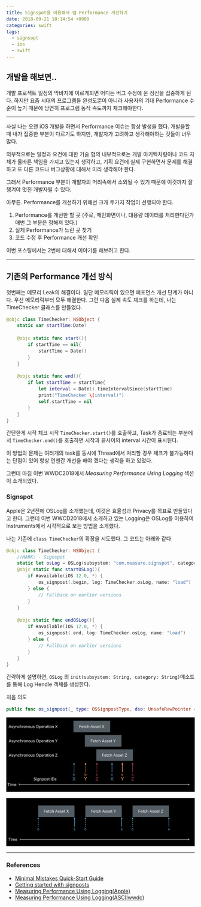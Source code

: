 ```yaml
---
title: Signspot을 이용해서 앱 Performance 개선하기 
date: 2018-09-21 10:14:54 +0900
categories: swift
tags:
  - signsopt
  - ios
  - swift
---
```


## 개발을 해보면..

개발 프로젝트 일정의 막바지에 이르게되면 어디든 버그 수정에 온 정신을 집중하게 된다.
하지만 요즘 시대의 프로그램들 완성도뿐이 아니라 사용자의 기대 Performance 수준이 높기 때문에 당연히 프로그램 동작 속도까지 체크해야한다. 

---

사실 나는 오랜 iOS 개발을 하면서 Performance 이슈는 항상 발생을 했다. 
개발을할 때 내가 집중한 부분이 다르기도 하지만, 개발자가 고려하고 생각해야하는 것들이 너무 많다.

외부적으로는 일정과 요건에 대한 기술 협의
내부적으로는 개발 아키텍처링이나 코드 자체가 옳바른 책임을 가지고 있는지 생각하고, 기획 요건에 실제 구현하면서 문제를 해결하고 또 다른 코드나 버그상황에 대해서 미리 생각해야 한다.

그래서 Performance 부분이 개발자의 머리속에서 소외될 수 있기 때문에 이것까지 잘 챙겨야 멋진 개발자될 수 있다.

아무튼. Performance를 개선하기 위해선 크개 두가지 작업이 선행되야 한다. 

1. Performance를 개선한 할 곳 (주로, 메인화면이나, 대용량 데이터를 처리한다던가 매번 그 부분은 정해져 있다.)
2. 실제 Performance가 느린 곳 찾기
3. 코드 수정 후 Performance 개선 확인

이번 포스팅에서는 2번에 대해서 이야기를 해보려고 한다.

---

## 기존의 Performance 개선 방식

첫번째는 메모리 Leak의 해결이다. 일단 메모리릭이 있으면 퍼포먼스 개선 단계가 아니다. 우선 메모리릭부터 모두 해결한다.
그런 다음 실제 속도 체크를 하는데, 
나는 TimeChecker 클래스를 만들었다.

```swift
@objc class TimeChecker: NSObject {
    static var startTime:Date?
    
    @objc static func start(){
        if startTime == nil{
            startTime = Date()
        }
    }
    
    @objc static func end(){
        if let startTime = startTime{
            let interval = Date().timeIntervalSince(startTime)
            print("TimeChecker \(interval)")
            self.startTime = nil
        }
    }
}
```

간단한게 시작 체크 시작 ```TimeChecker.start()```를 호출하고, Task가 종료되는 부분에서 ```TimeChecker.end()```를 호출하면 시작과 끝사이의 interval 시간이 표시된다.

이 방법의 문제는 여러개의 task를 동시에 Thread에서 처리할 경우 체크가 불가능하다는 단점이 있어 항상 언젠간 개선을 해야 겠다는 생각을 하고 있었다. 

그런데 마침 이번 WWDC2018에서 *Measuring Performance Using Logging* 섹션이 소개되었다.

### Signspot

Apple은 2년전에 OSLog를 소개했는데, 이것은 효율성과 Privacy를 목표로 만들었다고 한다. 그런데 이번 WWCD2018에서 소개하고 있는 Logging은 OSLog를 이용하여 Instruments에서 시각적으로 보는 방법을 소개했다.

나는 기존에 ```class TimeChecker```의 확장을 시도했다.
그 코드는 아래와 같다

```swift
@objc class TimeChecker: NSObject {
    //MARK: - Signspot
    static let osLog = OSLog(subsystem: "com.measure.signspot", category: "Create Object")
    @objc static func startOSLog(){
        if #available(iOS 12.0, *) {
            os_signpost(.begin, log: TimeChecker.osLog, name: "load")
        } else {
            // Fallback on earlier versions
        }
    }
    
    @objc static func endOSLog(){
        if #available(iOS 12.0, *) {
            os_signpost(.end, log: TimeChecker.osLog, name: "load")
        } else {
            // Fallback on earlier versions
        }
    }
}
```

간략하게 설명하면,  ```OSLog``` 의 ```init(subsystem: String, category: String)```메소드를 통해  Log Hendle 객체를 생성한다.


처음 의도
```swift
public func os_signpost(_ type: OSSignpostType, dso: UnsafeRawPointer = #dsohandle, log: OSLog, name: StaticString, signpostID: OSSignpostID = default)
```


![2](2017-09-21-Signspot.assets/2.png)

![1](2017-09-21-Signspot.assets/1.png)



---

### References
- [Minimal Mistakes Quick-Start Guide](https://mmistakes.github.io/minimal-mistakes/docs/quick-start-guide/)
- [Getting started with signposts](https://www.swiftbysundell.com/daily-wwdc/getting-started-with-signposts)
- [Measuring Performance Using Logging(Apple)](https://developer.apple.com/videos/play/wwdc2018/405/)
- [Measuring Performance Using Logging(ASCIIwwdc)](https://asciiwwdc.com/2018/sessions/405)

